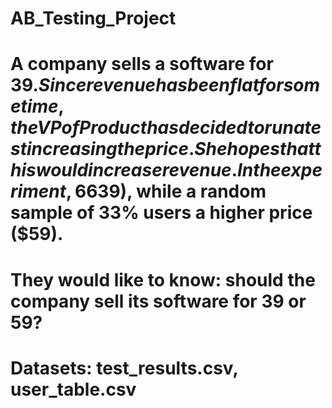 # AB_Testing_Project
# A company sells a software for $39. Since revenue has been flat for some time, the VP of Product has decided to run a test increasing the price. She hopes that this would increase revenue. In the experiment, 66% of the users have seen the old price ($39), while a random sample of 33% users a higher price ($59).
# They would like to know: should the company sell its software for 39 or 59?
# Datasets: test_results.csv, user_table.csv 
